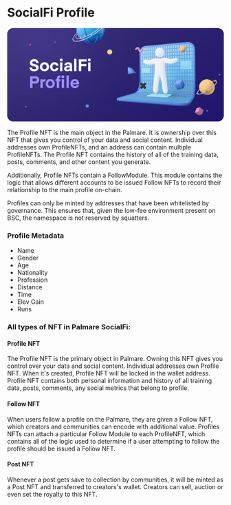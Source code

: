 # SocialFi Profile

![](<../.gitbook/assets/Desktop - 9.png>)

The Profile NFT is the main object in the Palmare. It is ownership over this NFT that gives you control of your data and social content. Individual addresses own ProfileNFTs, and an address can contain multiple ProfileNFTs. The Profile NFT contains the history of all of the training data, posts, comments, and other content you generate.

Additionally, Profile NFTs contain a FollowModule. This module contains the logic that allows different accounts to be issued Follow NFTs to record their relationship to the main profile on-chain.

Profiles can only be minted by addresses that have been whitelisted by governance. This ensures that, given the low-fee environment present on BSC, the namespace is not reserved by squatters.

### Profile Metadata

* Name
* Gender
* Age
* Nationality
* Profession
* Distance
* Time&#x20;
* Elev Gain
* Runs

### All types of NFT in Palmare SocialFi:

#### **Profile NFT**

The Profile NFT is the primary object in Palmare. Owning this NFT gives you control over your data and social content. Individual addresses own Profile NFT. When it's created, Profile NFT will be locked in the wallet address. Profile NFT contains both personal information and history of all training data, posts, comments, any social metrics that belong to profile.

#### **Follow NFT**

When users follow a profile on the Palmare, they are given a Follow NFT, which creators and communities can encode with additional value. Profiles NFTs can attach a particular Follow Module to each ProfileNFT, which contains all of the logic used to determine if a user attempting to follow the profile should be issued a Follow NFT.

#### **Post NFT**

Whenever a post gets save to collection by communities, it will be minted as a Post NFT and transferred to creators's wallet. Creators can sell, auction or even set the royalty to this NFT.



&#x20;
